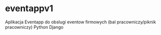 # eventappv1
Aplikacja Eventapp do obslugi eventow firmowych (bal pracowniczy/piknik pracowniczy) Python Django
